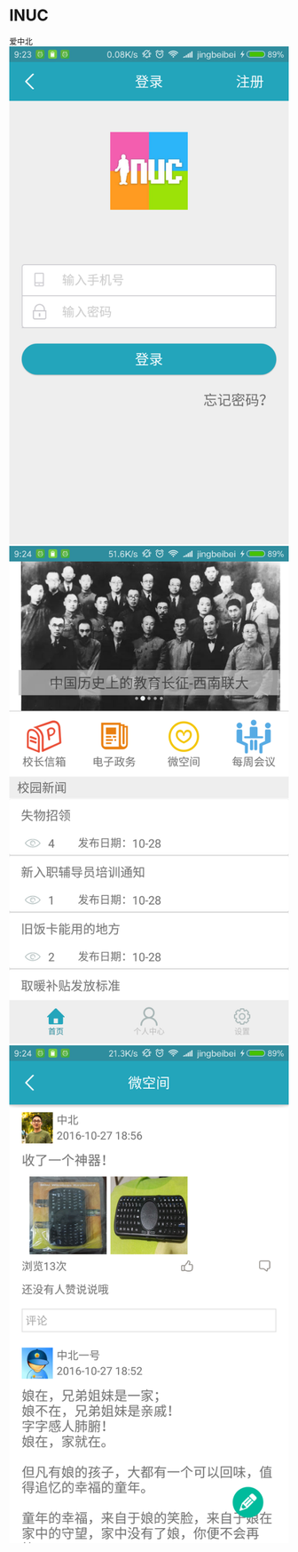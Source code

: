 # INUC
爱中北
![1](https://github.com/jingbeibei/JS/blob/master/image/Screenshot_2016-10-29-09-23-41-798_com.inuc.inuc(1).png?raw=true)
![2](https://github.com/jingbeibei/JS/blob/master/image/Screenshot_2016-10-29-09-24-02-520_com.inuc.inuc(1).png?raw=true)
![3](https://github.com/jingbeibei/JS/blob/master/image/Screenshot_2016-10-29-09-24-10-528_com.inuc.inuc.png?raw=true)
